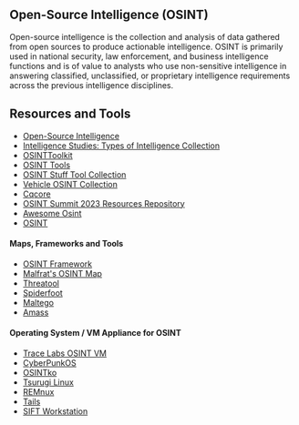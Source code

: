 Open-Source Intelligence (OSINT)
--------------------------------
Open-source intelligence is the collection and analysis of data gathered from open sources to produce actionable intelligence. OSINT is primarily used in national security, law enforcement, and business intelligence functions and is of value to analysts who use non-sensitive intelligence in answering classified, unclassified, or proprietary intelligence requirements across the previous intelligence disciplines.

Resources and Tools
-------------------
- [Open-Source Intelligence](https://www.sans.org/blog/what-is-open-source-intelligence/)
- [Intelligence Studies: Types of Intelligence Collection](https://usnwc.libguides.com/c.php?g=494120&p=3381426)
- [OSINTToolkit](https://one-plus.github.io/access.html)
- [OSINT Tools](https://github.com/Astrosp/osint-tools)
- [OSINT Stuff Tool Collection](https://github.com/cipher387/osint_stuff_tool_collection/)
- [Vehicle OSINT Collection](https://github.com/TheBurnsy/Vehicle-OSINT-Collection)
- [Cqcore](https://github.com/cqcore)
- [OSINT Summit 2023 Resources Repository](https://github.com/ranlo/osintsummit-2023-resources)
- [Awesome Osint](https://github.com/jivoi/awesome-osint)
- [OSINT](https://github.com/utilsec/osint)

#### Maps, Frameworks and Tools
- [OSINT Framework](https://osintframework.com/)
- [Malfrat's OSINT Map](https://map.malfrats.industries/)
- [Threatool](https://threatcops.com/)
- [Spiderfoot](https://github.com/smicallef/spiderfoot)
- [Maltego](https://www.maltego.com/)
- [Amass](https://github.com/owasp-amass/amass)

#### Operating System / VM Appliance for OSINT
- [Trace Labs OSINT VM](https://www.tracelabs.org/initiatives/osint-vm)
- [CyberPunkOS](https://github.com/cyberpunkOS/CyberPunkOS)
- [OSINTko](https://github.com/LinaYorda/OSINTko)
- [Tsurugi Linux](https://tsurugi-linux.org/downloads.php)
- [REMnux](https://docs.remnux.org/install-distro/get-virtual-appliance)
- [Tails](https://tails.net/install/index.en.html)
- [SIFT Workstation](https://www.sans.org/tools/sift-workstation/)
